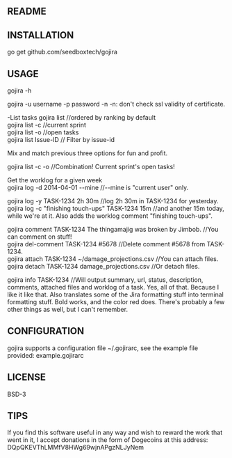 README
------

INSTALLATION
------------

go get github.com/seedboxtech/gojira


USAGE
-----

gojira -h


gojira -u username -p password -n <some-command>
-n: don't check ssl validity of certificate. 
 
-List tasks 
gojira list     //ordered by ranking by default     
gojira list -c  //current sprint     
gojira list -o  //open tasks     
gojira list Issue-ID // Filter by issue-id     
    

Mix and match previous three options for fun and profit.     

gojira list -c -o //Combination! Current sprint's open tasks!    
    



Get the worklog for a given week    
gojira log -d 2014-04-01 --mine  //--mine is "current user" only.    

gojira log -y TASK-1234 2h 30m  //log 2h 30m in TASK-1234 for yesterday.
gojira log -c "finishing touch-ups" TASK-1234 15m //and another 15m today, while we're at it. Also adds the worklog comment "finishing touch-ups".
    
gojira comment TASK-1234 The thingamajig was broken by Jimbob.  //You can comment on stuff!    
gojira del-comment TASK-1234 #5678  //Delete comment #5678 from TASK-1234.    
gojira attach TASK-1234 ~/damage_projections.csv  //You can attach files.    
gojira detach TASK-1234 damage_projections.csv  //Or detach files.

gojira info TASK-1234  //Will output summary, url, status, description, comments, attached files and worklog of a task. Yes, all of that. Because I like it like that. Also translates some of the Jira formatting stuff into terminal formatting stuff. Bold works, and the color red does. There's probably a few other things as well, but I can't remember.

CONFIGURATION
-------------
gojira supports a configuration file ~/.gojirarc, see the example file provided: example.gojirarc 

LICENSE
-------

BSD-3


TIPS
----

If you find this software useful in any way and wish to reward the work that went in it, I accept donations in the form of Dogecoins at this address: DQpQKEVThLMMfV8HWg69wjnAPgzNLJyNem 
